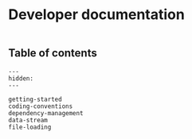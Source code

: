 # Developer documentation

```{include} ../../CONTRIBUTING.md
```

## Table of contents

```{toctree}
---
hidden:
---

getting-started
coding-conventions
dependency-management
data-stream
file-loading
```

